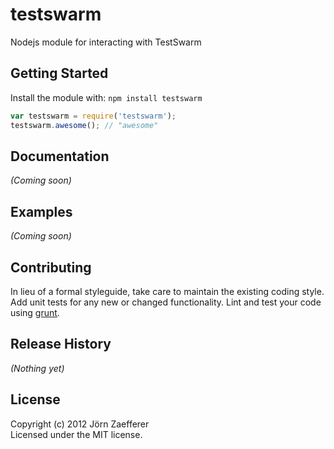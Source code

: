 # testswarm

Nodejs module for interacting with TestSwarm

## Getting Started
Install the module with: `npm install testswarm`

```javascript
var testswarm = require('testswarm');
testswarm.awesome(); // "awesome"
```

## Documentation
_(Coming soon)_

## Examples
_(Coming soon)_

## Contributing
In lieu of a formal styleguide, take care to maintain the existing coding style. Add unit tests for any new or changed functionality. Lint and test your code using [grunt](https://github.com/cowboy/grunt).

## Release History
_(Nothing yet)_

## License
Copyright (c) 2012 Jörn Zaefferer  
Licensed under the MIT license.
